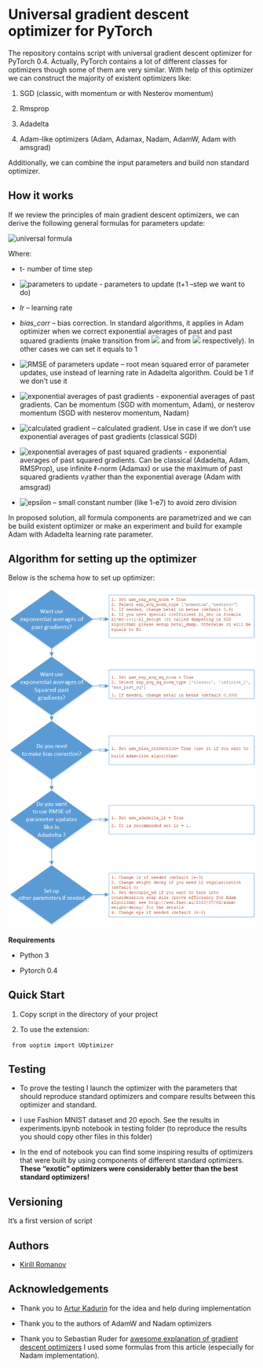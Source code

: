 # Universal gradient descent optimizer for PyTorch

The repository contains script with universal gradient descent optimizer
for PyTorch 0.4. Actually, PyTorch contains a lot of different classes
for optimizers though some of them are very similar. With help of this
optimizer we can construct the majority of existent optimizers like:

1.  SGD (classic, with momentum or with Nesterov momentum)

2.  Rmsprop

3.  Adadelta

4.  Adam-like optimizers (Adam, Adamax, Nadam, AdamW, Adam with amsgrad)

Additionally, we can combine the input parameters and build non standard
optimizer.

## How it works

If we review the principles of main gradient descent optimizers, we can
derive the following general formulas for parameters update:

![universal formula](https://latex.codecogs.com/gif.latex?$$\theta_{t&space;&plus;&space;1}&space;=&space;\theta_{t}&space;-&space;lr*bias\_&space;corr*\frac{\text{RMS}\left\lbrack&space;\theta&space;\right\rbrack_{t&space;-&space;1}}{\sqrt{v_{t}}&space;&plus;&space;\varepsilon}*(m_{t}\text{\&space;or\&space;}g_{t})$$)

Where:

-   t- number of time step

-   ![parameters to update](https://latex.codecogs.com/gif.latex?$\theta_{t&space;&plus;&space;1},\theta_{t}\&space;$) - parameters to update (t+1 –step we
    want to do)

-   _lr_ – learning rate

-   _bias_corr_ – bias correction. In standard algorithms, it applies
    in Adam optimizer when we correct exponential averages of past and
    past squared gradients (make transition from
    ![ ](https://latex.codecogs.com/gif.latex?$m_{t}\text{\&space;to\&space;}{\hat{m}}_{t}$) and from
    ![ ](https://latex.codecogs.com/gif.latex?$v_{t}\text{\&space;to\&space;}{\hat{v}}_{t}$) respectively). In other cases we
    can set it equals to 1

-   ![RMSE of parameters update](https://latex.codecogs.com/gif.latex?$\text{RMS}\left\lbrack&space;\theta&space;\right\rbrack_{t&space;-&space;1}$) – root mean
    squared error of parameter updates, use instead of learning rate in
    Adadelta algorithm. Could be 1 if we don’t use it

-   ![exponential averages of past gradients](https://latex.codecogs.com/gif.latex?$m_{t}$) - exponential averages of past gradients. Can be momentum
    (SGD with momentum, Adam), or nesterov momentum (SGD with nesterov
    momentum, Nadam)

-   ![calculated gradient](https://latex.codecogs.com/gif.latex?$g_{t}$) – calculated gradient. Use in case if we don’t use
    exponential averages of past gradients (classical SGD)

-   ![exponential averages of past squared gradients](https://latex.codecogs.com/gif.latex?$v_{t}$) - exponential averages of past squared gradients. Can be
    classical (Adadelta, Adam, RMSProp), use infinite ℓ-norm (Adamax) or
    use the maximum of past squared gradients $v_{t}$rather than the
    exponential average (Adam with amsgrad)

-   ![epsilon](https://latex.codecogs.com/gif.latex?$\varepsilon$) – small constant number (like 1-e7) to avoid zero
    division

In proposed solution, all formula components are parametrized and we can
be build existent optimizer or make an experiment and build for example
Adam with Adadelta learning rate parameter.

## Algorithm for setting up the optimizer

Below is the schema how to set up optimizer:

![schema how to set up optimizer](algo_explanation.png)

**Requirements**

-   Python 3

-   Pytorch 0.4

## Quick Start


1.  Copy script in the directory of your project

2.  To use the extension:

` from uoptim import UOptimizer`

## Testing


-   To prove the testing I launch the optimizer with the parameters that
    should reproduce standard optimizers and compare results between
    this optimizer and standard.

-   I use Fashion MNIST dataset and 20 epoch. See the results in
    experiments.ipynb notebook in testing folder (to reproduce the
    results you should copy other files in this folder)

-   In the end of notebook you can find some inspiring results of
    optimizers that were built by using components of different standard
    optimizers. **These “exotic” optimizers were considerably better than the best standard
    optimizers!**

## Versioning


It’s a first version of script

## Authors


- [Kirill Romanov](https://github.com/kvr777)

## Acknowledgements

-   Thank you to [Artur Kadurin](https://github.com/spoilt333) for the
    idea and help during implementation

-   Thank you to the authors of AdamW and Nadam optimizers

-   Thank you to Sebastian Ruder for [awesome explanation of gradient
    descent optimizers](http://ruder.io/optimizing-gradient-descent/)
    I used some formulas from this article (especially for Nadam
    implementation).
